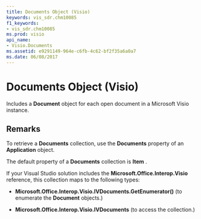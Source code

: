 ```yaml
---
title: Documents Object (Visio)
keywords: vis_sdr.chm10085
f1_keywords:
- vis_sdr.chm10085
ms.prod: visio
api_name:
- Visio.Documents
ms.assetid: e9291149-964e-c6fb-4c62-bf2f35a6a0a7
ms.date: 06/08/2017
---
```



# Documents Object (Visio)

 Includes a **Document** object for each open document in a Microsoft Visio instance.


## Remarks

To retrieve a **Documents** collection, use the **Documents** property of an **Application** object.

The default property of a **Documents** collection is **Item** .

If your Visual Studio solution includes the **Microsoft.Office.Interop.Visio** reference, this collection maps to the following types:


- **Microsoft.Office.Interop.Visio.IVDocuments.GetEnumerator()** (to enumerate the **Document** objects.)
    
- **Microsoft.Office.Interop.Visio.IVDocuments** (to access the collection.)
    


